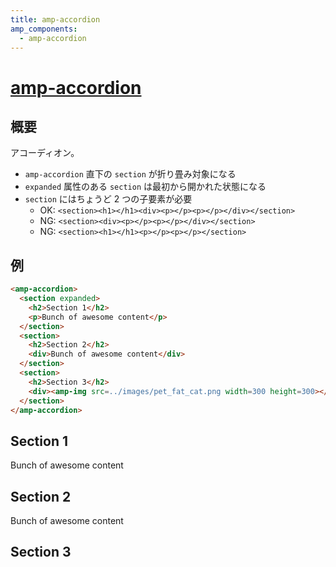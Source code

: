 ```yaml
---
title: amp-accordion
amp_components:
  - amp-accordion
---
```


# [amp-accordion](https://www.ampproject.org/docs/reference/extended/amp-accordion.html)

## 概要

アコーディオン。

- `amp-accordion` 直下の `section` が折り畳み対象になる
- `expanded` 属性のある `section` は最初から開かれた状態になる
- `section` にはちょうど 2 つの子要素が必要
  - OK: `<section><h1></h1><div><p></p><p></p></div></section>`
  - NG: `<section><div><p></p><p></p></div></section>`
  - NG: `<section><h1></h1><p></p><p></p></section>`

## 例

```html
<amp-accordion>
  <section expanded>
    <h2>Section 1</h2>
    <p>Bunch of awesome content</p>
  </section>
  <section>
    <h2>Section 2</h2>
    <div>Bunch of awesome content</div>
  </section>
  <section>
    <h2>Section 3</h2>
    <div><amp-img src=../images/pet_fat_cat.png width=300 height=300></div>
  </section>
</amp-accordion>
```

<div>
<amp-accordion>
  <section expanded>
    <h2>Section 1</h2>
    <p>Bunch of awesome content</p>
  </section>
  <section>
    <h2>Section 2</h2>
    <div>Bunch of awesome content</div>
  </section>
  <section>
    <h2>Section 3</h2>
    <div><amp-img src=../images/pet_fat_cat.png width=300 height=300></div>
  </section>
</amp-accordion>
</div>
